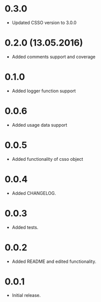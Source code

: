 # 0.3.0

* Updated CSSO version to 3.0.0

# 0.2.0 (13.05.2016)

* Added comments support and coverage

# 0.1.0

* Added logger function support

# 0.0.6

* Added usage data support

# 0.0.5

* Added functionality of csso object

# 0.0.4

* Added CHANGELOG.

# 0.0.3

* Added tests.

# 0.0.2

* Added README and edited functionality.

# 0.0.1

* Initial release.
